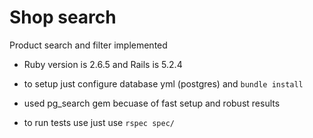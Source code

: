 # Shop search

Product search and filter implemented

* Ruby version is 2.6.5 and Rails is 5.2.4

* to setup just configure database yml (postgres) and ```bundle install```

* used pg_search gem becuase of fast setup and robust results

* to run tests use just use ```rspec spec/ ```


